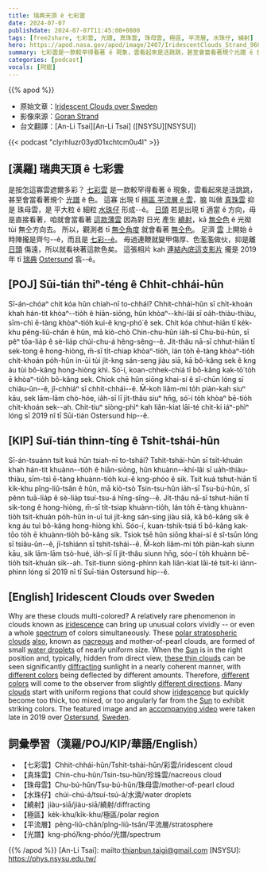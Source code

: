 ```yaml
---
title: 瑞典天頂 ê 七彩雲
date: 2024-07-07
publishdate: 2024-07-07T11:45:00+0800
tags: [free2share, 七彩雲, 光譜, 真珠雲, 珠母雲, 極區, 平流層, 水珠仔, 繞射]
hero: https://apod.nasa.gov/apod/image/2407/IridescentClouds_Strand_960.jpg
summary: 七彩雲是一款較罕得看著 ê 現象，雲看起來是活跳跳，甚至會當看著規个光譜 ê 色。
categories: [podcast]
vocals: [阿錕]
---
```


{{% apod %}}

- 原始文章：[Iridescent Clouds over Sweden](https://apod.nasa.gov/apod/ap240707.html)
- 影像來源：[Goran Strand](http://www.astrofotografen.se/)
- 台文翻譯：[An-Li Tsai][An-Li Tsai] ([NSYSU][NSYSU])

{{< podcast "clyrhluzr03yd01xchtcm0u4l" >}}

## [漢羅] 瑞典天頂 ê 七彩雲
是按怎這寡雲遮爾多彩？
[七彩雲][iridescence] 是一款較罕得看著 ê 現象，雲看起來是活跳跳，甚至會當看著規个 [光譜][spectrum] ê 色。
這寡 出現 tī [極區 平流層 ê 雲][polar stratospheric clouds]，[嘛][also] 叫做 [真珠雲][nacreous] 抑是 珠母雲，是 平大粒 ê 細粒 [水珠仔][water droplets] 形成--ê。
[日頭][Sun 1] 若是出現 tī 適當 ê 方向，毋是直接看著，咱就會當看著 [這款薄雲][these thin clouds] 因為對 日光 產生 [繞射][diffracting]，kā [無仝色][different colors 1] ê 光拗 tùi 無仝方向去。
所以，觀測者 tī [無仝角度][different directions] 就會看著 [無仝色][different colors 2]。
足濟 [雲][clouds] 上開始 ê 時陣攏是齊勻--ê，而且是 [七彩--ê][iridescence]。
毋過連鞭就變甲傷厚、色濫濫做伙，抑是離 [日頭][Sun 2] 傷遠，所以就看袂著這款色矣。
這張相片 kah [連結內底這支影片][accompanying video] 攏是 2019 年 tī [瑞典][Sweden] [Ostersund][Ostersund] 翕--ê。

## [POJ] Sūi-tián thiⁿ-téng ê Chhit-chhái-hûn
Sī-án-chóaⁿ chit kóa hûn chiah-nī to-chhái?
Chhit-chhái-hûn sī chi̍t-khoán khah hán-tit khòaⁿ--tio̍h ê hiān-siōng, hûn khòaⁿ--khí-lâi sī oa̍h-thiàu-thiàu, sīm-chì ē-tàng khòaⁿ-tio̍h kui-ê kng-phó͘ ê sek.
Chit kóa chhut-hiān tī ke̍k-khu pêng-liû-chân ê hûn, mā kiò-chò Chin-chu-hûn ia̍h-sī Chu-bú-hûn, sī pêⁿ tōa-lia̍p ê sè-lia̍p chúi-chu-á hêng-sêng--ê.
Ji̍t-thâu nā-sī chhut-hiān tī sek-tong ê hong-hiòng, m̄-sī ti̍t-chiap khòaⁿ-tio̍h, lán to̍h ē-tàng khòaⁿ-tio̍h chit-khoán po̍h-hûn in-ūi tùi ji̍t-kng sán-seng jiàu siā, kā bô-kâng sek ê kng áu tùi bô-kâng hong-hiòng khì.
Só͘-í, koan-chhek-chiá tī bô-kâng kak-tō͘ to̍h ē khòaⁿ-tio̍h bô-kâng sek.
Chiok chē hûn siōng khai-sí ê sî-chūn lóng sī chiâu-ûn--ê, jî-chhiáⁿ sī chhit-chhái--ê.
M̄-koh liâm-mi to̍h piàn-kah siuⁿ kāu, sek lām-lām chò-hóe, ia̍h-sī lī ji̍t-thâu siuⁿ hn̄g, só͘-í to̍h khòaⁿ bē-tio̍h chit-khoán sek--ah.
Chit-tiuⁿ siòng-phìⁿ kah liân-kiat lāi-té chit-ki iáⁿ-phìⁿ lóng sī 2019 nî tī Sūi-tián Ostersund hip--ê.

## [KIP] Suī-tián thinn-tíng ê Tshit-tshái-hûn
Sī-án-tsuánn tsit kuá hûn tsiah-nī to-tshái?
Tshit-tshái-hûn sī tsi̍t-khuán khah hán-tit khuànn--tio̍h ê hiān-siōng, hûn khuànn--khí-lâi sī ua̍h-thiàu-thiàu, sīm-tsì ē-tàng khuànn-tio̍h kui-ê kng-phóo ê sik.
Tsit kuá tshut-hiān tī ki̍k-khu pîng-liû-tsân ê hûn, mā kiò-tsò Tsin-tsu-hûn ia̍h-sī Tsu-bú-hûn, sī pênn tuā-lia̍p ê sè-lia̍p tsuí-tsu-á hîng-sîng--ê.
Ji̍t-thâu nā-sī tshut-hiān tī sik-tong ê hong-hiòng, m̄-sī ti̍t-tsiap khuànn-tio̍h, lán to̍h ē-tàng khuànn-tio̍h tsit-khuán po̍h-hûn in-uī tuì ji̍t-kng sán-sing jiàu siā, kā bô-kâng sik ê kng áu tuì bô-kâng hong-hiòng khì.
Sóo-í, kuan-tshik-tsiá tī bô-kâng kak-tōo to̍h ē khuànn-tio̍h bô-kâng sik.
Tsiok tsē hûn siōng khai-sí ê sî-tsūn lóng sī tsiâu-ûn--ê, jî-tshiánn sī tshit-tshái--ê.
M̄-koh liâm-mi to̍h piàn-kah siunn kāu, sik lām-lām tsò-hué, ia̍h-sī lī ji̍t-thâu siunn hn̄g, sóo-í to̍h khuànn bē-tio̍h tsit-khuán sik--ah.
Tsit-tiunn siòng-phìnn kah liân-kiat lāi-té tsit-ki iánn-phìnn lóng sī 2019 nî tī Suī-tián Ostersund hip--ê.

## [English] Iridescent Clouds over Sweden
Why are these clouds multi-colored?
A relatively rare phenomenon in clouds known as [iridescence][iridescence] can bring up unusual colors vividly -- or even a whole [spectrum][spectrum] of colors simultaneously.
These [polar stratospheric clouds][polar stratospheric clouds] [also][also], known as [nacreous][nacreous] and mother-of-pearl clouds, are formed of small [water droplets][water droplets] of nearly uniform size.
When the [Sun][Sun 1] is in the right position and, typically, hidden from direct view, [these thin clouds][these thin clouds] can be seen significantly [diffracting][diffracting] sunlight in a nearly coherent manner, with [different colors][different colors 1] being deflected by different amounts.
Therefore, [different colors][different colors 2] will come to the observer from slightly [different directions][different directions].
Many [clouds][clouds] start with uniform regions that could show [iridescence][iridescence] but quickly become too thick, too mixed, or too angularly far from the [Sun][Sun 2] to exhibit striking colors.
The featured image and an [accompanying video][accompanying video] were taken late in 2019 over [Ostersund][Ostersund], [Sweden][Sweden].

## 詞彙學習（漢羅/POJ/KIP/華語/English）
- 【七彩雲】Chhit-chhái-hûn/Tshit-tshái-hûn/彩雲/iridescent cloud
- 【真珠雲】Chin-chu-hûn/Tsin-tsu-hûn/珍珠雲/nacreous cloud
- 【珠母雲】Chu-bú-hûn/Tsu-bú-hûn/珠母雲/mother-of-pearl cloud
- 【水珠仔】chúi-chú-á/tsuí-tsú-á/水滴/water droplets
- 【繞射】jiàu-siā/jiàu-siā/繞射/diffracting
- 【極區】ke̍k-khu/ki̍k-khu/極區/polar region
- 【平流層】pêng-liû-chân/pîng-liû-tsân/平流層/stratosphere
- 【光譜】kng-phó͘/kng-phóo/光譜/spectrum

{{% /apod %}}
[An-Li Tsai]: mailto:thianbun.taigi@gmail.com
[NSYSU]: https://phys.nsysu.edu.tw/

[copyright]: https://apod.nasa.gov/apod/fap/lib/about_apod.html#srapply
[License3]: https://creativecommons.org/licenses/by/3.0/
[License2]:https://creativecommons.org/licenses/by-nc-nd/2.0/

[iridescence]:https://en.wikipedia.org/wiki/Cloud_iridescence
[spectrum]:https://science.nasa.gov/ems/01_intro/
[polar stratospheric clouds]:https://en.wikipedia.org/wiki/Polar_stratospheric_cloud
[also]:https://en.wikipedia.org/wiki/Cloud_iridescence
[nacreous]:https://apod.nasa.gov/apod/ap200110.html
[water droplets]:https://www.atoptics.co.uk/droplets/clouds.htm
[Sun 1]:https://science.nasa.gov/sun/
[these thin clouds]:http://cimss.ssec.wisc.edu/wxwise/class/iredsnce.html
[diffracting]:http://www.exploratorium.edu/snacks/diffraction/index.html
[different colors 1]:https://youtu.be/VljrlBkJUl0
[different colors 2]:https://en.wikipedia.org/wiki/Iridescence
[different directions]:http://www.kaushik.net/avinash/wp-content/uploads/2010/02/many_different_directions.jpg
[clouds]:https://scijinks.gov/rainbow-clouds/
[iridescence]:https://apod.nasa.gov/apod/ap140708.html
[Sun 2]:https://solarsystem.nasa.gov/solar-system/sun/in-depth/
[accompanying video]:https://youtu.be/VljrlBkJUl0
[Ostersund]:https://www.youtube.com/watch?v=E0z1BqhtyLA
[Sweden]:https://en.wikipedia.org/wiki/Sweden
